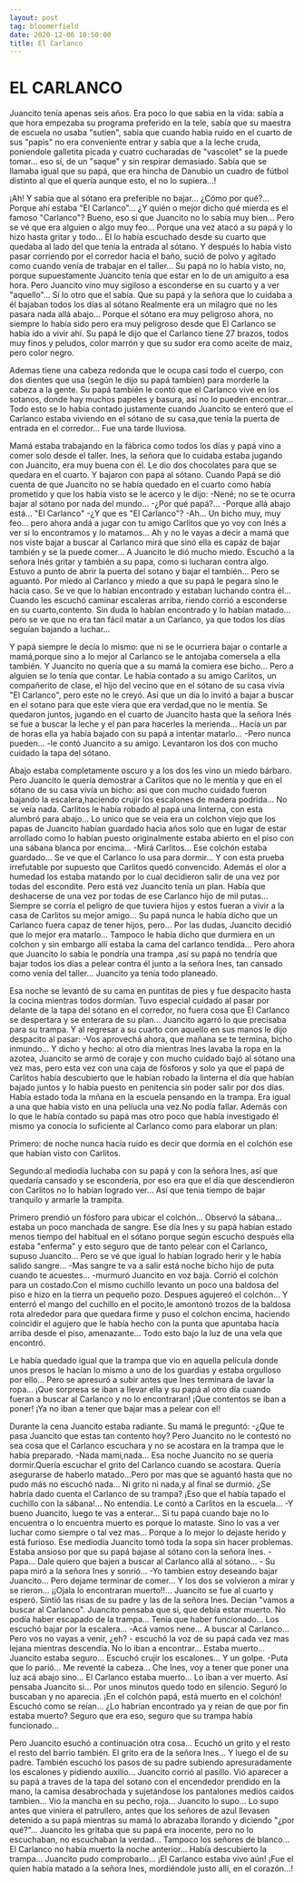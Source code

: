 ```yaml
---
layout: post
tag: bloomerfield
date: 2020-12-06 10:50:00
title: El Carlanco
---
```


# EL CARLANCO

   Juancito tenía apenas seis años. Era poco lo que sabia en la vida: sabía
   a que hora empezaba su programa preferido en la tele, sabía que su
   maestra de escuela no usaba "sutien", sabía que cuando habia ruido en el
   cuarto de sus "papis" no era conveniente entrar y sabía que a la leche
   cruda, poniendole galletita picada y cuatro cucharadas de "vascolet" se
   la puede tomar... eso sí, de un "saque" y sin respirar demasiado. Sabía
   que se llamaba igual que su papá, que era hincha de Danubio un cuadro de
   fútbol distinto al que el quería aunque esto, el no lo supiera...! 
   
   ¡Ah! Y sabía que al sótano era preferible no bajar... ¿Cómo por
   qué?... Porque ahí estaba "El Carlanco"... ¿Y quién o mejor dicho qué
   mierda es el famoso "Carlanco"? Bueno, eso si que Juancito no lo sabía
   muy bien... Pero se vé que era alguien o algo muy feo... Porque una vez
   atacó a su papá y lo hizo hasta gritar y todo... El lo había escuchado
   desde su cuarto que quedaba al lado del que tenía la entrada al
   sótano. Y después lo había visto pasar corriendo por el corredor hacia
   el baño, sució de polvo y agitado como cuando venía de trabajar en el
   taller... Su papá no lo había visto, no, porque supuestamente Juancito
   tenía que estar en lo de un amiguito a esa hora. Pero Juancito vino muy
   sigiloso a esconderse en su cuarto y a ver "aquello"... Sí lo otro que
   el sabía. Que su papá y la señora que lo cuidaba a él bajaban todos los
   días al sótano Realmente era un milagro que no les pasara nada allá
   abajo... Porque el sótano era muy peligroso ahora, no siempre lo había
   sido pero era muy peligroso desde que El Carlanco se había ido a vivir
   ahí. Su papá le dijo que el Carlanco tiene 27 brazos, todos muy finos y
   peludos, color marrón y que su sudor era como aceite de maiz, pero color
   negro.
   
   Ademas tiene una cabeza redonda que le ocupa casi todo el cuerpo,
   con dos dientes que usa (según le dijo su papá tambien) para morderle
   la cabeza a la gente. Su papá también le contó que el Carlanco vive en
   los sotanos, donde hay muchos papeles y basura, así no lo pueden
   encontrar... Todo esto se lo había contado justamente cuando Juancito se
   enteró que el Carlanco estaba viviendo en el sótano de su casa,que
   tenía la puerta de entrada en el corredor... Fue una tarde lluviosa.
   
   Mamá estaba trabajando en la fábrica como todos los días y papá vino a
   comer solo desde el taller. Ines, la señora que lo cuidaba estaba jugando
   con Juancito, era muy buena con él. Le dio dos chocolates para que se
   quedara en el cuarto. Y bajaron con papá al sótano. Cuando Papá se dió
   cuenta de que Juancito no se había quedado en el cuarto como había
   prometido y que los había visto se le acerco y le dijo: -Nené; no se te
   ocurra bajar al sótano por nada del mundo... -¿Por qué papá?... -Porque
   allá abajo está... "El Carlanco" -¿Y que es "El Carlanco"? -Ah... Un
   bicho muy, muy feo... pero ahora andá a jugar con tu amigo Carlitos que
   yo voy con Inés a ver si lo encontramos y lo matamos... Ah y no le vayas
   a decir a mamá que nos viste bajar a buscar al Carlanco mirá que sinó
   ella es capáz de bajar también y se la puede comer... A Juancito le dió
   mucho miedo. Escuchó a la señora Inés gritar y también a su papa, como si
   lucharan contra algo. Estuvo a punto de abrir la puerta del sotano y
   bajar el también... Pero se aguantó. Por miedo al Carlanco y miedo a que
   su papá le pegara sino le hacia caso. Se ve que lo habían encontrado y
   estaban luchando contra él... Cuando les escuchó caminar escaleras
   arriba, riendo corrió a esconderse en su cuarto,contento. Sin duda lo
   habían encontrado y lo habían matado... pero se ve que no era tan fácil
   matar a un Carlanco, ya que todos los días seguían bajando a luchar... 
   
   Y papá siempre le decía lo mismo: que ni se le ocurriera bajar o contarle
   a mamá,porque sino a lo mejor al Carlanco se le antojaba comersela a
   ella también. Y Juancito no quería que a su mamá la comiera ese
   bicho... Pero a alguien se lo tenía que contar. Le había contado a su
   amigo Carlitos, un compañerito de clase, el hijo del vecino que en el
   sótano de su casa vivía "El Carlanco", pero este no le creyó. Así que un
   día lo invitó a bajar a buscar en el sotano para que este viera que era
   verdad,que no le mentía. Se quedaron juntos, jugando en el cuarto de
   Juancito hasta que la señora Inés se fue a buscar la leche y el pan
   para hacerles la merienda... Hacía un par de horas ella ya había bajado
   con su papá a intentar matarlo... -Pero nunca pueden... -le contó
   Juancito a su amigo. Levantaron los dos con mucho cuidado la tapa del
   sótano.
   
   Abajo estaba completamente oscuro y a los dos les vino un miedo
   bárbaro. Pero Juancito le quería demostrar a Carlitos que no le mentía y
   que en el sótano de su casa vivía un bicho: así que con mucho cuidado
   fueron bajando la escalera,haciendo crujir los escalones de madera
   podrida... No se veía nada. Carlitos le había robado al papá una
   linterna, con esta alumbró para abajo... Lo unico que se veia era un
   colchon viejo que los papas de Juancito habían guardado hacia años solo
   que en lugar de estar arrollado como lo habían puesto originalmente
   estaba abierto en el piso con una sábana blanca por encima... -Mirá
   Carlitos... Ese colchón estaba guardado... Se ve que el Carlanco lo usa
   para dormir... Y con esta prueba irrefutable por supuesto que Carlitos
   quedó convencido. Además el olor a humedad los estaba matando por lo
   cual decidieron salir de una vez por todas del escondite. Pero está vez
   Juancito tenía un plan. Había que deshacerse de una vez por todas de
   ese Carlanco hijo de mil putas... Siempre se corría el peligro de que
   tuviera hijos y estos fueran a vivir a la casa de Carlitos su mejor
   amigo... Su papá nunca le había dicho que un Carlanco fuera capaz de
   tener hijos, pero... Por las dudas, Juancito decidió que lo mejor era
   matarlo... Tampoco le había dicho que durmiera en un colchon y sin
   embargo allí estaba la cama del carlanco tendida... Pero ahora que
   Juancito lo sabía le pondría una trampa ,así su papá no tendría que
   bajar todos los días a pelear contra él junto a la señora Ines, tan
   cansado como venía del taller... Juancito ya tenía todo planeado. 
   
   Esa noche se levantó de su cama en puntitas de pies y fue despacito hasta
   la cocina mientras todos dormían. Tuvo especial cuidado al pasar por
   delante de la tapa del sótano en el corredor, no fuera cosa que El
   Carlanco se despertara y se enterara de su plan... Juancito agarró lo
   que precisaba para su trampa. Y al regresar a su cuarto con aquello en
   sus manos le dijo despacito al pasar: -Vos aprovechá ahora, que mañana
   se te termina, bicho inmundo... Y dicho y hecho: al otro día mientras
   Ines lavaba la ropa en la azotea, Juancito se armó de coraje y con mucho
   cuidado bajó al sótano una vez mas, pero esta vez con una caja de
   fósforos y solo ya que el papá de Carlitos había descubierto que le
   habían robado la linterna el día que habían bajado juntos y lo había
   puesto en penitencia sin poder salir por dos días. Había estado toda la
   mñana en la escuela pensando en la trampa. Era igual a una que había
   visto en una pelíucla una vez.No podía fallar. Además con lo que le
   había contado su papá mas otro poco que había investigado él mismo ya
   conocía lo suficiente al Carlanco como para elaborar un plan:  
   
   Primero: de noche nunca hacía ruido es decir que dormía en el colchón
   ese que habían visto con Carlitos. 
   
   Segundo:al mediodía luchaba con su papá y con la señora Ines, así que quedaría cansado y se escondería, por eso era que el día que descendieron con Carlitos no lo habían logrado ver... Así que tenia tiempo de bajar tranquilo y armarle la trampita.
   
   Primero prendió un fósforo para ubicar el colchón... Observó la
   sábana... estaba un poco manchada de sangre. Ese día Ines y su papá
   habían estado menos tiempo del habitual en el sótano porque según
   escuchó después ella estaba "enferma" y esto seguro que de tanto pelear
   con el Carlanco, supuso Juancito... Pero se vé que igual lo habían
   logrado herir y le había salido sangre... -Mas sangre te va a salir
   está noche bicho hijo de puta cuando te acuestes... -murmuró Juancito
   en voz baja. Corrió el colchón para un costado.Con el mismo cuchillo
   levanto un poco una baldosa del piso e hizo en la tierra un pequeño
   pozo. Despues agujereó el colchón... Y enterró el mango del cuchillo en
   el pocito,le amontonó trozos de la baldosa rota alrededor para que
   quedara firme y puso el colchon encima, haciendo coincidir el agujero
   que le había hecho con la punta que apuntaba hacía arriba desde el
   piso, amenazante... Todo esto bajo la luz de una vela que encontró.
   
   Le había quedado igual que la trampa que vio en aquella película donde
   unos presos le hacían lo mismo a uno de los guardias y estaba orgulloso
   por ello... Pero se apresuró a subir antes que Ines terminara de lavar
   la ropa... ¡Que sorpresa se iban a llevar ella y su papá al otro día
   cuando fueran a buscar al Carlanco y no lo encontraran! ¡Que contentos
   se iban a poner! ¡Ya no iban a tener que bajar mas a pelear con el!
   
   Durante la cena Juancito estaba radiante. Su mamá le preguntó: -¿Que te
   pasa Juancito que estas tan contento hoy? Pero Juancito no le contestó
   no sea cosa que el Carlanco escuchara y no se acostara en la trampa que
   le había preparado. -Nada mami,nada... Esa noche Juancito no se quería
   dormir.Quería escuchar el grito del Carlanco cuando se acostara. Quería
   asegurarse de haberlo matado...Pero por mas que se aguantó hasta que no
   pudo más no escuchó nada... Ni grito ni nada,y al final se durmió. ¿Se
   habría dado cuenta el Carlanco de su trampa? ¡Eso que el había tapado
   el cuchillo con la sábana!... No entendía. Le contó a Carlitos en la
   escuela... -Y bueno Juancito, luego te vas a enterar... Si tu papá
   cuando baje no lo encuentra o lo encuentra muerto es porque lo
   mataste. Sino lo vas a ver luchar como siempre o tal vez mas... Porque a
   lo mejor lo dejaste herido y está furioso. Ese mediodía Juancito tomó
   toda la sopa sin hacer problemas. Estaba ansioso por que su papá bajase
   al sótano con la señora Ines. -Papa... Dale quiero que bajen a buscar al
   Carlanco allá al sótano... - Su papa miró a la señora Ines y sonrió...
   -Yo tambien estoy deseando bajar Juancito... Pero dejame terminar de
   comer... Y los dos se volvieron a mirar y se rieron... ¡¡Ojala lo
   encontraran muerto!!... Juancito se fue al cuarto y esperó. Sintió las
   risas de su padre y las de la señora Ines. Decian "vamos a buscar al
   Carlanco". Juancito pensaba que si, que debía estar muerto. No podía haber
   escapado de la trampa... Tenía que haber funcionado... Los escuchó
   bajar por la escalera... -Acá vamos nene... A buscar al Carlanco... Pero
   vos no vayas a venir, ¿eh? - escuchó la voz de su papá cada vez mas
   lejana mientras descendía. No lo iban a encontrar... Estaba
   muerto... Juancito estaba seguro... Escuchó crujir los escalones... Y un
   golpe. -Puta que lo parió... Me reventé la cabeza... Che Ines, voy a
   tener que poner una luz acá abajo sino... El Carlanco estaba
   muerto... Lo iban a ver muerto. Así pensaba Juancito si... Por unos
   minutos quedo todo en silencio. Seguró lo buscaban y no aparecia. ¡En el
   colchón papá, está muerto en el colchón! Escuchó como se reían... ¿Lo
   habrían encontrado ya y reian de que por fin estaba muerto? Seguro que
   era eso, seguro que su trampa había funcionado...
   
   Pero Juancito esuchó a continuación otra cosa... Ecuchó un grito y el resto el resto del barrio también. El grito era de la señora Ines... Y luego el de su
   padre. También escuchó los pasos de su padre subiendo apresuradamente
   los escalones y pidiendo auxilio... Juancito corrió al pasillo. Vió
   aparecer a su papá a traves de la tapa del sotano con el encendedor
   prendido en la mano, la camisa desabrochada y sujetándose los pantalones
   medios caidos tambien... Vio la mancha en su pecho, roja... Juancito lo
   supo... Lo supo antes que viniera el patrullero, antes que los señores
   de azul llevasen detenido a su papá mientras su mamá lo abrazaba
   llorando y diciendo "¿por qué?"... Juancito les gritaba que su papá era
   inocente, pero no lo escuchaban, no escuchaban la verdad... Tampoco los
   señores de blanco... El Carlanco no había muerto la noche anterior...
   Había descubierto la trampa... Juancito pudo comprobarlo... ¡El
   Carlanco estaba vivo aún! ¡Fue el quien había matado a la señora Ines, mordiéndole justo allí, en el corazón...!
